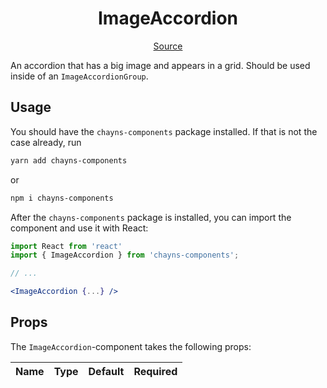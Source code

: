 <h1 align="center">ImageAccordion</h1>

<p align="center">
    <a href="src/react-chayns-image_accordion/component/ImageAccordion.jsx">Source</a>
</p>

An accordion that has a big image and appears in a grid. Should be used inside
of an `ImageAccordionGroup`.

## Usage

You should have the `chayns-components` package installed. If that is not the
case already, run

```bash
yarn add chayns-components
```

or

```bash
npm i chayns-components
```

After the `chayns-components` package is installed, you can import the component
and use it with React:

```jsx
import React from 'react'
import { ImageAccordion } from 'chayns-components';

// ...

<ImageAccordion {...} />
```

## Props

The `ImageAccordion`-component takes the following props:

| Name | Type | Default | Required |
| ---- | ---- | ------- | :------: |
